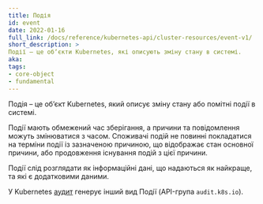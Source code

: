 ```yaml
---
title: Подія
id: event
date: 2022-01-16
full_link: /docs/reference/kubernetes-api/cluster-resources/event-v1/
short_description: >
Події — це обʼєкти Kubernetes, які описують зміну стану в системі.
aka: 
tags:
- core-object
- fundamental
---
```

Подія – це обʼєкт Kubernetes, який описує зміну стану або помітні події в системі.

<!--more-->
Події мають обмежений час зберігання, а причини та повідомлення можуть змінюватися з часом. Споживачі подій не повинні покладатися на терміни події із зазначеною причиною, що відображає стан основної причини, або продовження існування подій з цієї причини.


Події слід розглядати як інформаційні дані, що надаються як найкраще, та які є додатковими даними.

У Kubernetes [аудит](/docs/tasks/debug/debug-cluster/audit/) генерує інший вид Події (API-група `audit.k8s.io`).
